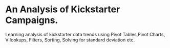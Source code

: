 # An Analysis of Kickstarter Campaigns.
Learning analysis of kickstarter data trends using Pivot Tables,Pivot Charts, V lookups, Filters, Sorting, Solving for standard deviation etc.
